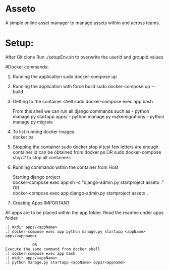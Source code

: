 # Asseto
A simple online asset manager to manage assets within and across teams.  

# Setup:
After Git clone
	Run  ./setupEnv.sh to overwrite the userid and groupid values

#Docker commands:

1) Running the application
	sudo docker-compose up 

2) Running the application with force build
	sudo docker-compose up --build

3) Getting to the container shell
	sudo docker-compose exec app bash

	From this shell we can run all django commands such as 
		- python manage.py startapp apps/<appName>
		- python manage.py makemigrations
		- python manage.py migrate

4) To list running docker images  
	docker ps  

5) Stopping the container
	sudo docker stop <containerId>  # just few letters are enough.
	container id can be obtained from docker ps
		OR
	sudo docker-compose stop    # to stop all containers


6) Running commands within the container from Host

	Starting django project  
	docker-compose exec app sh -c "django-admin.py startproject asseto ."  
			OR  
	docker-compose exec app django-admin.py startproject asseto .  

 7) Creating Apps  IMPORTANT 

   All apps are to be placed within the app folder.
   Read the readme under apps folder.

	.) mkdir apps/<appName>
	.) docker-compose exec app python manage.py startapp <appName> apps/<appname>	  

				OR 
	Execute the same command from docker shell
	.) docker-compose exec app bash
	.) mkdir apps/<appName>
	.) python manage.py startapp <appName> apps/<appname>	  